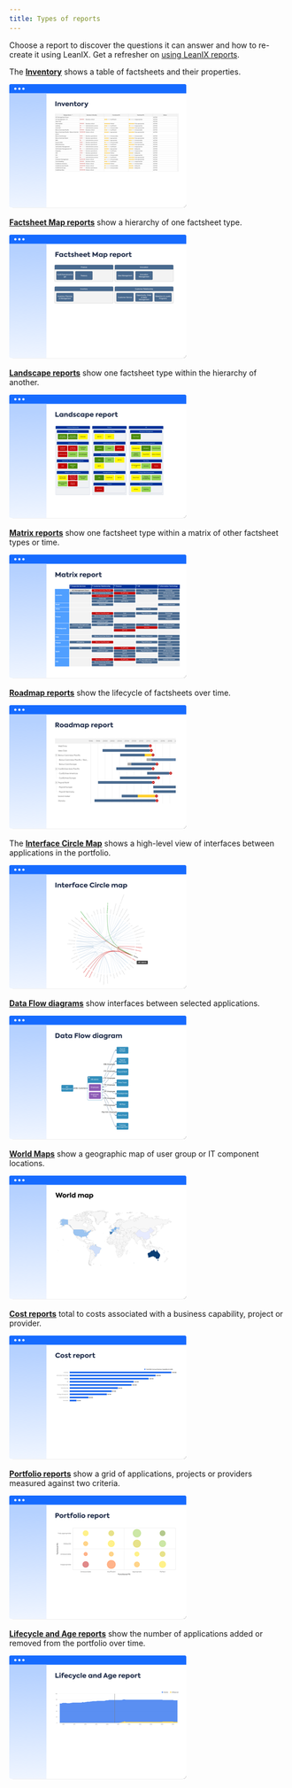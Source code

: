 ```yaml
---
title: Types of reports
---
```



Choose a report to discover the questions it can answer and how to re-create it using LeanIX. Get a refresher on [using LeanIX reports](https://docs.leanix.net/docs/insights-through-reports).  

The **[Inventory][inventory]** shows a table of factsheets and their properties.

[![Inventory](../assets/images/inventory-thumbnail.png)][inventory]

**[Factsheet Map reports][factsheet-map]** show a hierarchy of one factsheet type.

[![Factsheet Map reports](../assets/images/factsheet-map-thumbnail.png)][factsheet-map]

**[Landscape reports][landscape]** show one factsheet type within the hierarchy of another. 

[![Landscape reports](../assets/images/landscape-thumbnail.png)][landscape]

**[Matrix reports][matrix]** show one factsheet type within a matrix of other factsheet types or time.

[![Matrix reports](../assets/images/matrix-thumbnail.png)][matrix]

**[Roadmap reports][roadmap]** show the lifecycle of factsheets over time. 

[![Roadmap reports](../assets/images/roadmap-thumbnail.png)][roadmap]

The **[Interface Circle Map][interface]** shows a high-level view of interfaces between applications in the portfolio.

[![Interface Circle Map report](../assets/images/interface-circle-map-thumbnail.png)][interface]

**[Data Flow diagrams][data-flow]** show interfaces between selected applications.

[![Data Flow diagrams](../assets/images/dataflow-thumbnail.png)][data-flow]

**[World Maps][location]** show a geographic map of user group or IT component locations.

[![World Map reports](../assets/images/world-map-thumbnail.png)][location]

**[Cost reports][cost]** total to costs associated with a business capability, project or provider.

[![Cost reports](../assets/images/cost-thumbnail.png)][cost]

**[Portfolio reports][portfolio]** show a grid of applications, projects or providers measured against two criteria.

[![Portfolio reports](../assets/images/portfolio-thumbnail.png)][portfolio]

**[Lifecycle and Age reports][lifecycle-age]** show the number of applications added or removed from the portfolio over time.

[![Lifecycle and Age reports](../assets/images/lifecycle-age-thumbnail.png)][lifecycle-age]



<!-- leanix images
<a href="metrics/index.md" title="Portfolio report"><img src="https://www.leanix.net/hubfs/2019%20LX%20Website/General/Illu/bubblechart-8-Col-XL.svg" alt="Portfolio report" width="320"></a> 
<a href="landscape/index.md" title="Landscape report"><img src="https://www.leanix.net/hubfs/landscape-functionalfit-8-Col-XL.svg" alt="Landscape report" width="320"></a> 
<a href="interface/index.md" title="Interface Circle map report"><img src="https://www.leanix.net/hubfs/2019%20LX%20Website/General/Illu/ia-interface-circle-8-Col-XL.svg" alt="Landscape report" width="320"></a>
<a href="location/index.md" title="Location report"><img src="https://www.leanix.net/hubfs/2019%20LX%20Website/General/Illu/ia-countrymap-8-Col-XL.svg" alt="Location report"  width="320"></a>
<a href="interface/index.md" title="Data Flow diagram"><img src="https://www.leanix.net/hubfs/2019-LX-Website/Product/UC%20-%20IntArch/ia-information-flow-8-Col-XL.svg" alt="Landscape report" width="320"></a>
<a href="interface/index.md" title="Inventory report"><img src="https://www.leanix.net/hubfs/2019-LX-Website/Product/UC%20-%20IntArch/ia-customer-data-8-Col-XL.svg" alt="Landscape report" width="320"></a>
-->

<!-- links -->
[factsheet-map]: ../factsheet-map/ "Factsheet maps"
[landscape]: ../landscape/ "Landscape reports"
[matrix]: ../matrix/ "Matrix reports"
[roadmap]: ../roadmap/ "Roadmap reports"
[location]: ../location/ "World maps"
[interface]: ../interface/ "Interface Circle map"
[data-flow]: ../dataflow/ "Data Flow diagram"
[cost]: ../cost/ "Cost reports"
[lifecycle-age]: ../metrics/lifecycle-and-age-report "Lifecycle and Age reports"
[portfolio]: ../metrics/ "Portfolio reports"
[inventory]: ../inventory/ "Inventory"

